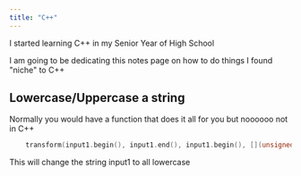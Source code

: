 ```yaml
---
title: "C++"
---
```


I started learning C++ in my Senior Year of High School

I am going to be dedicating this notes page on how to do things I found "niche" to C++

## Lowercase/Uppercase a string

Normally you would have a function that does it all for you but noooooo not in C++

```cpp
    transform(input1.begin(), input1.end(), input1.begin(), [](unsigned char c) {return tolower(c);});
```

This will change the string input1 to all lowercase
